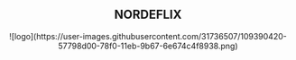 <h2 align="center">NORDEFLIX</h2>
<p align="center">
![logo](https://user-images.githubusercontent.com/31736507/109390420-57798d00-78f0-11eb-9b67-6e674c4f8938.png)
</p>
